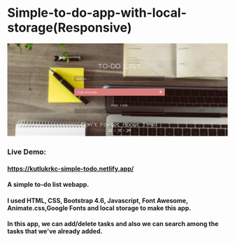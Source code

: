# Simple-to-do-app-with-local-storage(Responsive)
![](https://github.com/kutlukarakoc/Simple-to-do-app/blob/main/simple-to-do.png)

### Live Demo:
#### https://kutlukrkc-simple-todo.netlify.app/
#### A simple to-do list webapp.
#### I used HTML, CSS, Bootstrap 4.6, Javascript, Font Awesome, Animate.css,Google Fonts and local storage to make this app.
#### In this app, we can add/delete tasks and also we can search among the tasks that we've already added.
